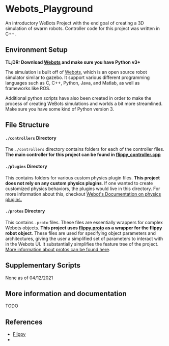 # Webots_Playground
An introductory WeBots Project with the end goal of creating a 3D simulation of swarm robots. Controller code for this project was written in C++.

## Environment Setup
**TL;DR: Download [Webots](https://cyberbotics.com/) and make sure you have Python v3+**

The simulation is built off of [Webots](https://cyberbotics.com/), which is an open source robot simulator similar to gazebo. It support various different programming languages such as C, C++, Python, Java, and Matlab, as well as frameworks like ROS.

Additional python scripts have also been created in order to make the process of creating WeBots simulations and worlds a bit more streamlined. Make sure you have some kind of Python version 3.

## File Structure

#### `./controllers` Directory
The `./controllers` directory contains folders for each of the controller files. **The main controller for this project can be found in [flippy_controller.cpp](./controllers/flippy_controller/flippy_controller.cpp)**

#### `./plugins` Directory
This contains folders for various custom physics plugin files. **This project does not rely on any custom physics plugins**. If one wanted to create customized physics behaviors, the plugins would live in this directory. For more information about this, checkout [Webot's Documentation on physics plugins.](https://cyberbotics.com/doc/reference/physics-plugin)

#### `./protos` Directory
This contains `.proto` files. These files are essentially wrappers for complex Webots objects. **This project uses [flippy.proto](./protos/flippy.proto) as a wrapper for the flippy robot object**. These files are used for specifying object parameters and architectures, giving the user a simplified set of parameters to interact with in the Webots UI. It substantially simplifies the feature tree of the project. [More information about protos can be found here](https://cyberbotics.com/doc/guide/tutorial-7-your-first-proto).

## Supplementary Scripts
None as of 04/12/2021

## More information and documentation
TODO

## References
* [Flippy](https://ssr.seas.harvard.edu/files/ssr/files/phdthesis2020malley.pdf)
*
